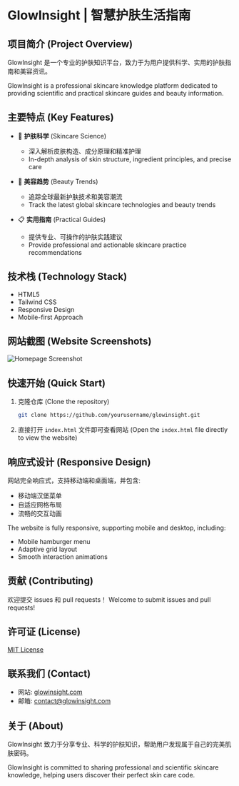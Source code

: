 # GlowInsight | 智慧护肤生活指南

## 项目简介 (Project Overview)

GlowInsight 是一个专业的护肤知识平台，致力于为用户提供科学、实用的护肤指南和美容资讯。

GlowInsight is a professional skincare knowledge platform dedicated to providing scientific and practical skincare guides and beauty information.

## 主要特点 (Key Features)

- 🔬 **护肤科学** (Skincare Science)
  - 深入解析皮肤构造、成分原理和精准护理
  - In-depth analysis of skin structure, ingredient principles, and precise care

- 🌈 **美容趋势** (Beauty Trends)
  - 追踪全球最新护肤技术和美容潮流
  - Track the latest global skincare technologies and beauty trends

- 📋 **实用指南** (Practical Guides)
  - 提供专业、可操作的护肤实践建议
  - Provide professional and actionable skincare practice recommendations

## 技术栈 (Technology Stack)

- HTML5
- Tailwind CSS
- Responsive Design
- Mobile-first Approach

## 网站截图 (Website Screenshots)

![Homepage Screenshot](screenshot.png)

## 快速开始 (Quick Start)

1. 克隆仓库 (Clone the repository)
   ```bash
   git clone https://github.com/yourusername/glowinsight.git
   ```

2. 直接打开 `index.html` 文件即可查看网站
   (Open the `index.html` file directly to view the website)

## 响应式设计 (Responsive Design)

网站完全响应式，支持移动端和桌面端，并包含:
- 移动端汉堡菜单
- 自适应网格布局
- 流畅的交互动画

The website is fully responsive, supporting mobile and desktop, including:
- Mobile hamburger menu
- Adaptive grid layout
- Smooth interaction animations

## 贡献 (Contributing)

欢迎提交 issues 和 pull requests！
Welcome to submit issues and pull requests!

## 许可证 (License)

[MIT License](LICENSE)

## 联系我们 (Contact)

- 网站: [glowinsight.com](https://www.glowinsight.com)
- 邮箱: contact@glowinsight.com

## 关于 (About)

GlowInsight 致力于分享专业、科学的护肤知识，帮助用户发现属于自己的完美肌肤密码。

GlowInsight is committed to sharing professional and scientific skincare knowledge, helping users discover their perfect skin care code.